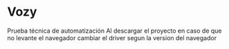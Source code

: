 # Vozy
Prueba técnica de automatización
Al descargar el proyecto en caso de que no levante el navegador cambiar el driver segun la version del navegador
